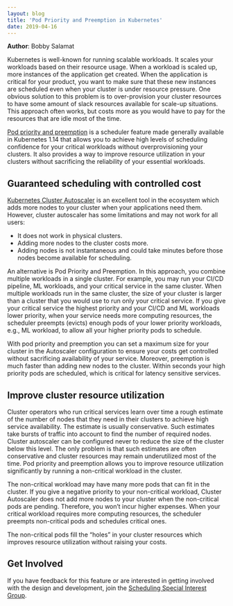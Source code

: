 ```yaml
---
layout: blog
title: 'Pod Priority and Preemption in Kubernetes'
date: 2019-04-16
---
```


**Author**: Bobby Salamat

Kubernetes is well-known for running scalable workloads. It scales your workloads based on their resource usage. When a workload is scaled up, more instances of the application get created. When the application is critical for your product, you want to make sure that these new instances are scheduled even when your cluster is under resource pressure. One obvious solution to this problem is to over-provision your cluster resources to have some amount of slack resources available for scale-up situations. This approach often works, but costs more as you would have to pay for the resources that are idle most of the time.

[Pod priority and preemption](/docs/concepts/scheduling-eviction/pod-priority-preemption/) is a scheduler feature made generally available in Kubernetes 1.14 that allows you to achieve high levels of scheduling confidence for your critical workloads without overprovisioning your clusters. It also provides a way to improve resource utilization in your clusters without sacrificing the reliability of your essential workloads.

## Guaranteed scheduling with controlled cost

[Kubernetes Cluster Autoscaler](https://github.com/kubernetes/autoscaler/) is an excellent tool in the ecosystem which adds more nodes to your cluster when your applications need them. However, cluster autoscaler has some limitations and may not work for all users:

- It does not work in physical clusters.
- Adding more nodes to the cluster costs more.
- Adding nodes is not instantaneous and could take minutes before those nodes become available for scheduling.

An alternative is Pod Priority and Preemption. In this approach, you combine multiple workloads in a single cluster. For example, you may run your CI/CD pipeline, ML workloads, and your critical service in the same cluster. When multiple workloads run in the same cluster, the size of your cluster is larger than a cluster that you would use to run only your critical service. If you give your critical service the highest priority and your CI/CD and ML workloads lower priority, when your service needs more computing resources, the scheduler preempts (evicts) enough pods of your lower priority workloads, e.g., ML workload, to allow all your higher priority pods to schedule.

With pod priority and preemption you can set a maximum size for your cluster in the Autoscaler configuration to ensure your costs get controlled without sacrificing availability of your service. Moreover, preemption is much faster than adding new nodes to the cluster. Within seconds your high priority pods are scheduled, which is critical for latency sensitive services.

## Improve cluster resource utilization

Cluster operators who run critical services learn over time a rough estimate of the number of nodes that they need in their clusters to achieve high service availability. The estimate is usually conservative. Such estimates take bursts of traffic into account to find the number of required nodes. Cluster autoscaler can be configured never to reduce the size of the cluster below this level. The only problem is that such estimates are often conservative and cluster resources may remain underutilized most of the time. Pod priority and preemption allows you to improve resource utilization significantly by running a non-critical workload in the cluster.

The non-critical workload may have many more pods that can fit in the cluster. If you give a negative priority to your non-critical workload, Cluster Autoscaler does not add more nodes to your cluster when the non-critical pods are pending. Therefore, you won’t incur higher expenses. When your critical workload requires more computing resources, the scheduler preempts non-critical pods and schedules critical ones.

The non-critical pods fill the “holes” in your cluster resources which improves resource utilization without raising your costs.

## Get Involved

If you have feedback for this feature or are interested in getting involved with the design and development, join the [Scheduling Special Interest Group](https://github.com/kubernetes/community/tree/master/sig-scheduling). 
